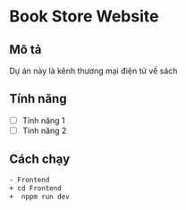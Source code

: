 # Book Store Website

## Mô tả
Dự án này là kênh thương mại điện tử về sách

## Tính năng
- [ ] Tính năng 1
- [ ] Tính năng 2

## Cách chạy
```bash
- Frontend
+ cd Frontend
+  nppm run dev
